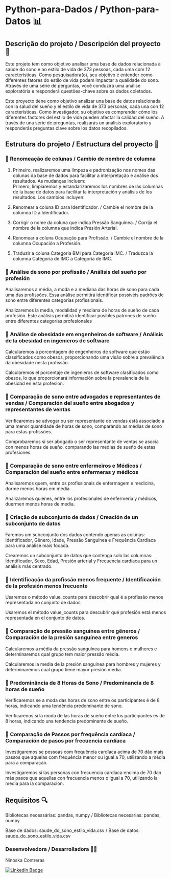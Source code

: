 # Python-para-Dados / Python-para-Datos 📊

## Descrição do projeto / Descripción del proyecto 📔

Este projeto tem como objetivo analisar uma base de dados relacionada à saúde do sono e ao estilo de vida de 373 pessoas, cada uma com 12 características. Como pesquisadora(o), seu objetivo é entender como diferentes fatores do estilo de vida podem impactar a qualidade do sono. Através de uma série de perguntas, você conduzirá uma análise exploratória e responderá questões-chave sobre os dados coletados.

Este proyecto tiene como objetivo analizar una base de datos relacionada con la salud del sueño y el estilo de vida de 373 personas, cada una con 12 características. Como investigador, su objetivo es comprender cómo los diferentes factores del estilo de vida pueden afectar la calidad del sueño. A través de una serie de preguntas, realizarás un análisis exploratorio y responderás preguntas clave sobre los datos recopilados.

## Estrutura do projeto / Estructura del proyecto 📝

### 🔗 Renomeação de colunas / Cambio de nombre de columna

1) Primeiro, realizaremos uma limpeza e padronização nos nomes das colunas da base de dados para facilitar a interpretação e análise dos resultados. As mudanças incluem:   
Primero, limpiaremos y estandarizaremos los nombres de las columnas de la base de datos para facilitar la interpretación y análisis de los resultados. Los cambios incluyen:

2) Renomear a coluna ID para Identificador. / Cambie el nombre de la columna ID a Identificador.

3) Corrigir o nome da coluna que indica Pressão Sanguínea. / Corrija el nombre de la columna que indica Presión Arterial.

4) Renomear a coluna Ocupação para Profissão. / Cambie el nombre de la columna Ocupación a Profesión.

5) Traduzir a coluna Categoria BMI para Categoria IMC. / Traduzca la columna Categoría de IMC a Categoría de IMC.

### 🔗 Análise de sono por profissão / Análisis del sueño por profesión

Analisaremos a média, a moda e a mediana das horas de sono para cada uma das profissões. Essa análise permitirá identificar possíveis padrões de sono entre diferentes categorias profissionais.

Analizaremos la media, modalidad y mediana de horas de sueño de cada profesión. Este análisis permitirá identificar posibles patrones de sueño entre diferentes categorías profesionales

### 🔗 Análise de obesidade em engenheiros de software / Análisis de la obesidad en ingenieros de software

Calcularemos a porcentagem de engenheiros de software que estão classificados como obesos, proporcionando uma visão sobre a prevalência da obesidade nesta profissão.

Calcularemos el porcentaje de ingenieros de software clasificados como obesos, lo que proporcionará información sobre la prevalencia de la obesidad en esta profesión.

### 🔗 Comparação de sono entre advogados e representantes de vendas / Comparación del sueño entre abogados y representantes de ventas

Verificaremos se advogar ou ser representante de vendas está associado a uma menor quantidade de horas de sono, comparando as médias de sono para estas profissões.

Comprobaremos si ser abogado o ser representante de ventas se asocia con menos horas de sueño, comparando las medias de sueño de estas profesiones.

### 🔗 Comparação de sono entre enfermeiros e Médicos / Comparación del sueño entre enfermeras y médicos

Analisaremos quem, entre os profissionais de enfermagem e medicina, dorme menos horas em média.

Analizaremos quiénes, entre los profesionales de enfermería y médicos, duermen menos horas de media.

### 🔗 Criação de subconjunto de dados / Creación de un subconjunto de datos

Faremos um subconjunto dos dados contendo apenas as colunas: Identificador, Gênero, Idade, Pressão Sanguínea e Frequência Cardíaca para uma análise mais focada.

Crearemos un subconjunto de datos que contenga solo las columnas: Identificador, Sexo, Edad, Presión arterial y Frecuencia cardíaca para un análisis más centrado.

### 🔗 Identificação da profissão menos frequente / Identificación de la profesión menos frecuente

Usaremos o método value_counts para descobrir qual é a profissão menos representada no conjunto de dados.

Usaremos el método value_counts para descubrir qué profesión está menos representada en el conjunto de datos.

### 🔗 Comparação de pressão sanguínea entre gêneros / Comparación de la presión sanguínea entre generos

Calcularemos a média da pressão sanguínea para homens e mulheres e determinaremos qual grupo tem maior pressão média.

Calcularemos la media de la presión sanguínea para hombres y mujeres y determinaremos cual grupo tiene mayor presión media.

### 🔗 Predominância de 8 Horas de Sono / Predominancia de 8 horas de sueño

Verificaremos se a moda das horas de sono entre os participantes é de 8 horas, indicando uma tendência predominante de sono.

Verificarenos si la moda de las horas de sueño entre los participantes es de 8 horas, indicando una tendencia predominante de sueño.

### 🔗 Comparação de Passos por frequência cardíaca / Comparación de pasos por frecuencia cardíaca

Investigaremos se pessoas com frequência cardíaca acima de 70 dão mais passos que aquelas com frequência menor ou igual a 70, utilizando a média para a comparação.

Investigaremos si las personas con frecuencia cardíaca encima de 70 dan más pasos que aquellas con frecuencia menos o igual a 70, utilizando la media para la comparación.

## Requisitos 🔍

Bibliotecas necessárias: pandas, numpy  / Bibliotecas necesarias: pandas, numpy

Base de dados: saude_do_sono_estilo_vida.csv / Base de datos: saude_do_sono_estilo_vida.csv

### Desenvolvedora / Desarrolladora 👩‍💻

Ninoska Contreras

[![Linkedin Badge](https://img.shields.io/badge/-LinkedIn-blue?style=flat-square&logo=Linkedin&logoColor=white&link)](https://www.linkedin.com/in/ninoska-contreras)
